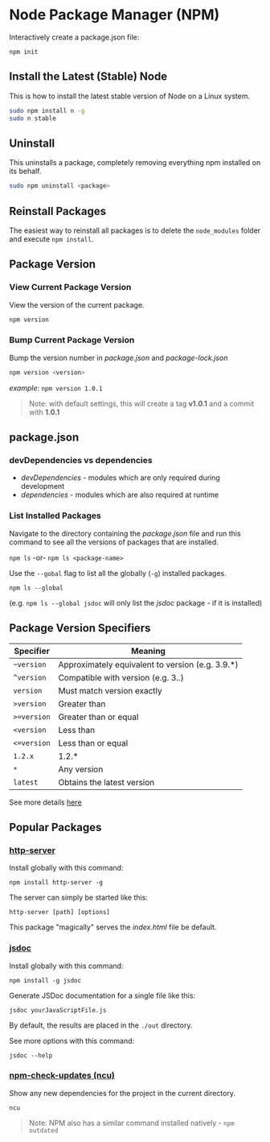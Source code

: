 Node Package Manager (NPM)
==========================

Interactively create a package.json file:

`npm init`

Install the Latest (Stable) Node
--------------------------------

This is how to install the latest stable version of Node on a Linux system.

```bash
sudo npm install n -g
sudo n stable
```

Uninstall
---------

This uninstalls a package, completely removing everything npm installed on its behalf.

```bash
sudo npm uninstall <package>
```

Reinstall Packages
------------------

The easiest way to reinstall all packages is to delete the `node_modules` folder and execute `npm install`.

Package Version
---------------

### View Current Package Version ###

View the version of the current package.

```bash
npm version
```

### Bump Current Package Version ###

Bump the version number in _package.json_ and _package-lock.json_

```bash
npm version <version>
```

_example_: `npm version 1.0.1`

> Note: with default settings, this will create a tag **v1.0.1** and a commit with **1.0.1**

package.json
------------

### devDependencies vs dependencies ###

* _devDependencies_ - modules which are only required during development
* _dependencies_ - modules which are also required at runtime

### List Installed Packages ###

Navigate to the directory containing the _package.json_ file and run this command to see all the versions of packages that are installed.

`npm ls` 
-or- 
`npm ls <package-name>`

Use the `--gobal` flag to list all the globally (`-g`) installed packages.

`npm ls --global`

(e.g. `npm ls --global jsdoc` will only list the _jsdoc_ package - if it is installed)

Package Version Specifiers
--------------------------

| Specifier | Meaning |
|-----------|---------|
|`~version` | Approximately equivalent to version (e.g. 3.9.*)
|`^version` | Compatible with version (e.g. 3.*.*)
|`version`  | Must match version exactly
|`>version` | Greater than
|`>=version`| Greater than or equal
|`<version` | Less than
|`<=version`| Less than or equal
|`1.2.x`    | 1.2.*
|`*`        | Any version
|`latest`   | Obtains the latest version


See more details [here](https://stackoverflow.com/a/25861938/9666775)

Popular Packages
----------------

### [http-server](https://www.npmjs.com/package/http-server) ###

Install globally with this command:

`npm install http-server -g`

The server can simply be started like this:

`http-server [path] [options]`

This package "magically" serves the _index.html_ file be default.

### [jsdoc](https://www.npmjs.com/package/jsdoc) ###

Install globally with this command:

`npm install -g jsdoc`

Generate JSDoc documentation for a single file like this:

`jsdoc yourJavaScriptFile.js`

By default, the results are placed in the `./out` directory.

See more options with this command:

`jsdoc --help`

### [npm-check-updates (ncu)](https://www.npmjs.com/package/npm-check-updates) ###

Show any new dependencies for the project in the current directory.

`ncu`

> Note: NPM also has a similar command installed natively - `npm outdated`